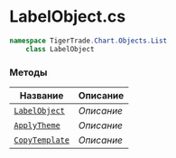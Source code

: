 
# LabelObject.cs
```csharp
namespace TigerTrade.Chart.Objects.List  
    class LabelObject
```

### Методы
| Название | Описание |
| --- | --- |
| [`LabelObject`](./Методы/LabelObject.md) | *Описание* |
| [`ApplyTheme`](./Методы/ApplyTheme.md) | *Описание* |
| [`CopyTemplate`](./Методы/CopyTemplate.md) | *Описание* |
